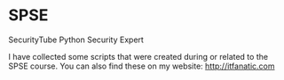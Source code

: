 # SPSE
SecurityTube Python Security Expert

I have collected some scripts that were created during or related to the SPSE course. You can also find these on my website: http://itfanatic.com
